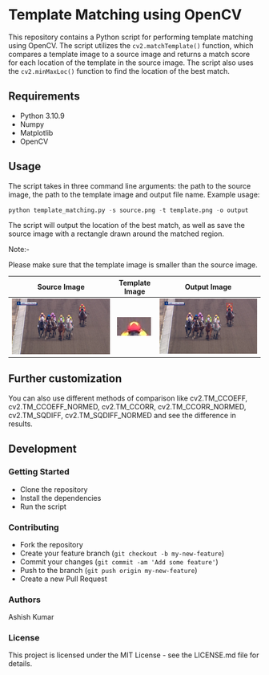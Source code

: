 # Template Matching using OpenCV

This repository contains a Python script for performing template matching using OpenCV. The script utilizes the `cv2.matchTemplate()` function, which compares a template image to a source image and returns a match score for each location of the template in the source image. The script also uses the `cv2.minMaxLoc()` function to find the location of the best match.

## Requirements

- Python 3.10.9
- Numpy
- Matplotlib
- OpenCV

## Usage

The script takes in three command line arguments: the path to the source image, the path to the template image and output file name. Example usage:

```py
python template_matching.py -s source.png -t template.png -o output
```

The script will output the location of the best match, as well as save the source image with a rectangle drawn around the matched region.

Note:-

Please make sure that the template image is smaller than the source image.

| Source Image  | Template Image  |  Output Image |
|---|---|---|
|![source.png](source.png)   | ![template.png](template.png)   | ![output.jpg](output.png)   |

## Further customization

You can also use different methods of comparison like cv2.TM_CCOEFF, cv2.TM_CCOEFF_NORMED, cv2.TM_CCORR, cv2.TM_CCORR_NORMED, cv2.TM_SQDIFF, cv2.TM_SQDIFF_NORMED and see the difference in results.

## Development

### Getting Started

- Clone the repository
- Install the dependencies
- Run the script

### Contributing

- Fork the repository
- Create your feature branch (`git checkout -b my-new-feature`)
- Commit your changes (`git commit -am 'Add some feature'`)
- Push to the branch (`git push origin my-new-feature`)
- Create a new Pull Request

### Authors

Ashish Kumar

### License

This project is licensed under the MIT License - see the LICENSE.md file for details.
